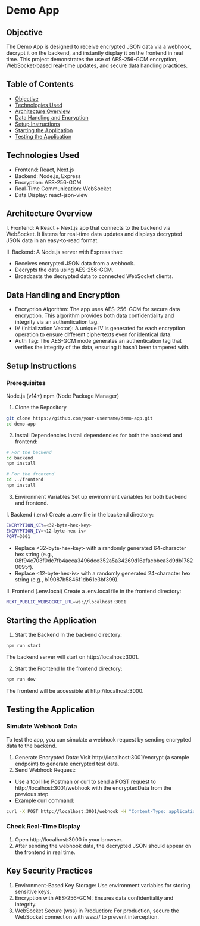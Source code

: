 # Demo App
## Objective
The Demo App is designed to receive encrypted JSON data via a webhook, decrypt it on the backend, and instantly display it on the frontend in real time. This project demonstrates the use of AES-256-GCM encryption, WebSocket-based real-time updates, and secure data handling practices.

## Table of Contents
- [Objective](#objective)
- [Technologies Used](#technologies-used)
- [Architecture Overview](#architecture-overview)
- [Data Handling and Encryption](#data-handling-and-encryption)
- [Setup Instructions](#setup-instructions)
- [Starting the Application](#starting-the-application)
- [Testing the Application](#testing-the-application)

## Technologies Used
- Frontend: React, Next.js
- Backend: Node.js, Express
- Encryption: AES-256-GCM
- Real-Time Communication: WebSocket
- Data Display: react-json-view

## Architecture Overview
I. Frontend: A React + Next.js app that connects to the backend via WebSocket. It listens for real-time data updates and displays decrypted JSON data in an easy-to-read format.

II. Backend: A Node.js server with Express that:
- Receives encrypted JSON data from a webhook.
- Decrypts the data using AES-256-GCM.
- Broadcasts the decrypted data to connected WebSocket clients.

## Data Handling and Encryption
- Encryption Algorithm: The app uses AES-256-GCM for secure data encryption.  This algorithm provides both data confidentiality and integrity via an authentication tag.
- IV (Initialization Vector): A unique IV is generated for each encryption operation to ensure different ciphertexts even for identical data.
- Auth Tag: The AES-GCM mode generates an authentication tag that verifies the integrity of the data, ensuring it hasn’t been tampered with.

## Setup Instructions
### Prerequisites
Node.js (v14+)
npm (Node Package Manager)
1. Clone the Repository

```bash
git clone https://github.com/your-username/demo-app.git
cd demo-app
```

2. Install Dependencies
Install dependencies for both the backend and frontend:

```bash
# For the backend
cd backend
npm install

# For the frontend
cd ../frontend
npm install
```

3. Environment Variables
Set up environment variables for both backend and frontend.

I. Backend (.env)
Create a .env file in the backend directory:

```bash
ENCRYPTION_KEY=<32-byte-hex-key>
ENCRYPTION_IV=<12-byte-hex-iv>
PORT=3001
```

- Replace <32-byte-hex-key> with a randomly generated 64-character hex string (e.g., 08f94c703f0dc7fb4aeca3496dce352a5a34269d16afacbbea3d9db17820095f).
- Replace <12-byte-hex-iv> with a randomly generated 24-character hex string (e.g., b19087b5846f1db61e3bf399).

II. Frontend (.env.local)
Create a .env.local file in the frontend directory:

```bash
NEXT_PUBLIC_WEBSOCKET_URL=ws://localhost:3001
```

## Starting the Application
1. Start the Backend
In the backend directory:
```bash
npm run start
```
The backend server will start on http://localhost:3001.

2. Start the Frontend
In the frontend directory:
```bash
npm run dev
```
The frontend will be accessible at http://localhost:3000.

## Testing the Application
### Simulate Webhook Data
To test the app, you can simulate a webhook request by sending encrypted data to the backend.
1. Generate Encrypted Data: Visit http://localhost:3001/encrypt (a sample endpoint) to generate encrypted test data.
2. Send Webhook Request:
- Use a tool like Postman or curl to send a POST request to http://localhost:3001/webhook with the encryptedData from the previous step.
- Example curl command:
```bash
curl -X POST http://localhost:3001/webhook -H "Content-Type: application/json" -d '{"encryptedData":"<YOUR_ENCRYPTED_DATA>"}'
```

### Check Real-Time Display
1. Open http://localhost:3000 in your browser.
2. After sending the webhook data, the decrypted JSON should appear on the frontend in real time.

## Key Security Practices
1. Environment-Based Key Storage: Use environment variables for storing sensitive keys.
2. Encryption with AES-256-GCM: Ensures data confidentiality and integrity.
3. WebSocket Secure (wss) in Production: For production, secure the WebSocket connection with wss:// to prevent interception.
